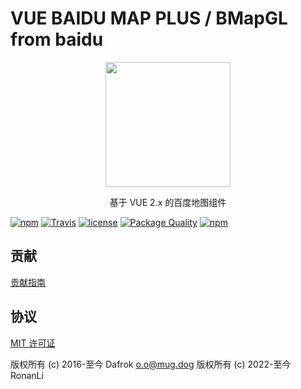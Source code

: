 # VUE BAIDU MAP PLUS / BMapGL from baidu

<p align="center"><img src="//dafrok.github.io/vue-baidu-map/favicon.png" width="200px"></p>

<p align="center">基于 VUE 2.x 的百度地图组件</p>

[![npm](https://img.shields.io/npm/v/vue-bmap-gl.svg)]()
[![Travis](https://img.shields.io/travis/Dafrok/vue-bmap-gl.svg)]()
[![license](https://img.shields.io/github/license/ronliruonan/vue-bmap-gl.svg)]()
[![Package Quality](https://camo.githubusercontent.com/288996eeba7c6433cb9a72caf2385913f2ceebb2/687474703a2f2f6e706d2e7061636b6167657175616c6974792e636f6d2f736869656c642f7675652d62616964752d6d61702e737667)](http://packagequality.com/#?package=vue-bmap-gl)
[![npm](https://img.shields.io/npm/dm/vue-bmap-gl.svg)]()

## 贡献

[贡献指南](https://github.com/ronliruonan/vue-bmap-gl/blob/master/CONTRIBUTING.md)

## 协议

[MIT 许可证](//opensource.org/licenses/MIT)

版权所有 (c) 2016-至今 Dafrok <o.o@mug.dog>
版权所有 (c) 2022-至今 RonanLi


